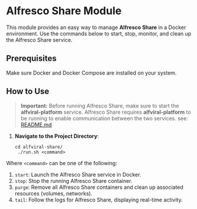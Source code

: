 # Alfresco Share Module

This module provides an easy way to manage **Alfresco Share** in a Docker environment. Use the commands below to start, stop, monitor, and clean up the Alfresco Share service.

## Prerequisites
Make sure Docker and Docker Compose are installed on your system.

## How to Use

> **Important:** Before running Alfresco Share, make sure to start the **alfviral-platform** service. Alfresco Share requires **alfviral-platform** to be running to enable communication between the two services. see: [README.md](../alfviral-platform/README.md)


1. **Navigate to the Project Directory**:
   ```shell
   cd alfviral-share/
    ./run.sh <command>
   ```
Where `<command>` can be one of the following:

1. `start`: Launch the Alfresco Share service in Docker.
2. `stop`: Stop the running Alfresco Share container.
3. `purge`: Remove all Alfresco Share containers and clean up associated resources (volumes, networks).
4. `tail`: Follow the logs for Alfresco Share, displaying real-time activity.